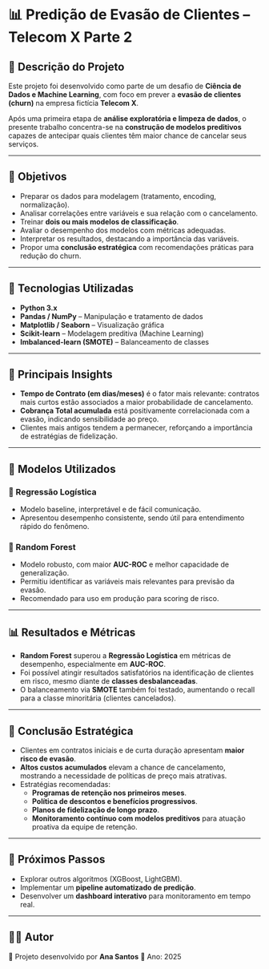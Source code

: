 # 📊 Predição de Evasão de Clientes – Telecom X Parte 2

## 📌 Descrição do Projeto
Este projeto foi desenvolvido como parte de um desafio de **Ciência de Dados e Machine Learning**, com foco em prever a **evasão de clientes (churn)** na empresa fictícia **Telecom X**.  

Após uma primeira etapa de **análise exploratória e limpeza de dados**, o presente trabalho concentra-se na **construção de modelos preditivos** capazes de antecipar quais clientes têm maior chance de cancelar seus serviços.  

---

## 🎯 Objetivos
- Preparar os dados para modelagem (tratamento, encoding, normalização).  
- Analisar correlações entre variáveis e sua relação com o cancelamento.  
- Treinar **dois ou mais modelos de classificação**.  
- Avaliar o desempenho dos modelos com métricas adequadas.  
- Interpretar os resultados, destacando a importância das variáveis.  
- Propor uma **conclusão estratégica** com recomendações práticas para redução do churn.  

---

## 🧰 Tecnologias Utilizadas
- **Python 3.x**
- **Pandas / NumPy** – Manipulação e tratamento de dados  
- **Matplotlib / Seaborn** – Visualização gráfica  
- **Scikit-learn** – Modelagem preditiva (Machine Learning)  
- **Imbalanced-learn (SMOTE)** – Balanceamento de classes  

---

## 🔑 Principais Insights
- **Tempo de Contrato (em dias/meses)** é o fator mais relevante: contratos mais curtos estão associados a maior probabilidade de cancelamento.  
- **Cobrança Total acumulada** está positivamente correlacionada com a evasão, indicando sensibilidade ao preço.  
- Clientes mais antigos tendem a permanecer, reforçando a importância de estratégias de fidelização.  

---

## 🤖 Modelos Utilizados
### 🔹 Regressão Logística
- Modelo baseline, interpretável e de fácil comunicação.  
- Apresentou desempenho consistente, sendo útil para entendimento rápido do fenômeno.  

### 🔹 Random Forest
- Modelo robusto, com maior **AUC-ROC** e melhor capacidade de generalização.  
- Permitiu identificar as variáveis mais relevantes para previsão da evasão.  
- Recomendado para uso em produção para scoring de risco.  

---

## 📊 Resultados e Métricas
- **Random Forest** superou a **Regressão Logística** em métricas de desempenho, especialmente em **AUC-ROC**.  
- Foi possível atingir resultados satisfatórios na identificação de clientes em risco, mesmo diante de **classes desbalanceadas**.  
- O balanceamento via **SMOTE** também foi testado, aumentando o recall para a classe minoritária (clientes cancelados).  

---

## 🚀 Conclusão Estratégica
- Clientes em contratos iniciais e de curta duração apresentam **maior risco de evasão**.  
- **Altos custos acumulados** elevam a chance de cancelamento, mostrando a necessidade de políticas de preço mais atrativas.  
- Estratégias recomendadas:  
  - **Programas de retenção nos primeiros meses**.  
  - **Política de descontos e benefícios progressivos**.  
  - **Planos de fidelização de longo prazo**.  
  - **Monitoramento contínuo com modelos preditivos** para atuação proativa da equipe de retenção.  

---

## 📌 Próximos Passos
- Explorar outros algoritmos (XGBoost, LightGBM).  
- Implementar um **pipeline automatizado de predição**.  
- Desenvolver um **dashboard interativo** para monitoramento em tempo real.  

---

## 👨‍💻 Autor
📌 Projeto desenvolvido por **Ana Santos** 
📅 Ano: 2025

